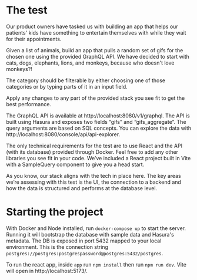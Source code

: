 # The test

Our product owners have tasked us with building an app that helps our patients' kids have something to entertain themselves with while they wait for their appointments.

Given a list of animals, build an app that pulls a random set of gifs for the chosen one using the provided GraphQL API. We have decided to start with cats, dogs, elephants, lions, and monkeys, because who doesn't love monkeys?!

The category should be filterable by either choosing one of those categories or by typing parts of it in an input field.

Apply any changes to any part of the provided stack you see fit to get the best performance.

The GraphQL API is available at http://localhost:8080/v1/graphql.
The API is built using Hasura and exposes two fields “gifs” and “gifs_aggregate”. The query arguments are based on SQL concepts. You can explore the data with http://localhost:8080/console/api/api-explorer.

The only technical requirements for the test are to use React and the API (with its database) provided through Docker. Feel free to add any other libraries you see fit in your code. We’ve included a React project built in Vite with a SampleQuery component to give you a head start.

As you know, our stack aligns with the tech in place here. The key areas we’re assessing with this test is the UI, the connection to a backend and how the data is structured and performs at the database level.

# Starting the project

With Docker and Node installed, run `docker-compose up` to start the server. Running it will bootstrap the database with sample data and Hasura's metadata. The DB is exposed in port 5432 mapped to your local environment. This is the connection string `postgres://postgres:postgrespassword@postgres:5432/postgres`.

To run the react app, inside `app` run `npm install` then run `npm run dev`. Vite will open in http://localhost:5173/.